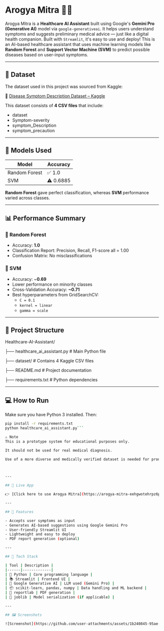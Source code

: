 # Arogya Mitra 🤖💊

Arogya Mitra is a **Healthcare AI Assistant** built using Google's **Gemini Pro (Generative AI)** model via `google-generativeai`. It helps users understand symptoms and suggests preliminary medical advice — just like a digital health companion. Built with `Streamlit`, it's easy to use and deploy!
This is an AI-based healthcare assistant that uses machine learning models like **Random Forest** and **Support Vector Machine (SVM)** to predict possible diseases based on user-input symptoms.

---

## 📌 Dataset

The dataset used in this project was sourced from Kaggle:

🔗 [Disease Symptom Description Dataset – Kaggle](https://www.kaggle.com/datasets/itachi9604/disease-symptom-description-dataset)

This dataset consists of **4 CSV files** that include:

- dataset
- Symptom-severity
- symptom_Description
- symptom_precaution

---

## 🧠 Models Used

| Model           | Accuracy |
|----------------|----------|
| Random Forest  | ✅ 1.0    |
| SVM            | ⚠️ 0.6885 |

**Random Forest** gave perfect classification, whereas **SVM** performance varied across classes.

---

## 📊 Performance Summary

### 🔹 Random Forest
- Accuracy: **1.0**
- Classification Report: Precision, Recall, F1-score all = 1.00
- Confusion Matrix: No misclassifications

### 🔸 SVM
- Accuracy: ~**0.69**
- Lower performance on minority classes
- Cross-Validation Accuracy: **~0.71**
- Best hyperparameters from GridSearchCV:
  - `C = 0.1`
  - `kernel = linear`
  - `gamma = scale`

---

## 📂 Project Structure

Healthcare-AI-Assistant/

├── healthcare_ai_assistant.py # Main Python file

├── dataset/ # Contains 4 Kaggle CSV files

├── README.md # Project documentation

├── requirements.txt # Python dependencies



---

## 💻 How to Run

Make sure you have Python 3 installed. Then:

```bash
pip install -r requirements.txt
python healthcare_ai_assistant.py```

⚠️ Note
This is a prototype system for educational purposes only.

It should not be used for real medical diagnosis.

Use of a more diverse and medically verified dataset is needed for production-level deployment.



---

## 🚀 Live App

👉 [Click here to use Arogya Mitra](https://arogya-mitra-eehgwotehrpz6pkhncubga.streamlit.app/)

---

## 🌟 Features

- Accepts user symptoms as input
- Generates AI-based suggestions using Google Gemini Pro
- User-friendly Streamlit UI
- Lightweight and easy to deploy
- PDF report generation (optional)

---

## 🧰 Tech Stack

| Tool | Description |
|------|-------------|
| 🐍 Python | Core programming language |
| 📚 Streamlit | Frontend UI |
| 🤖 Google Generative AI | LLM used (Gemini Pro) |
| 📦 scikit-learn, pandas, numpy | Data handling and ML backend |
| 📝 reportlab | PDF generation |
| 💼 joblib | Model serialization (if applicable) |

---

## 🖼️ Screenshots

![Screenshot](https://github.com/user-attachments/assets/1b240845-95ae-4498-be7b-e7113b8a0118)
